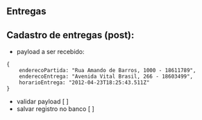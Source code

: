 ## Entregas

## Cadastro de entregas (post):

- payload a ser recebido:

```
{
    enderecoPartida: "Rua Amando de Barros, 1000 - 18611789",
    enderecoEntrega: "Avenida Vital Brasil, 266 - 18603499",
    horarioEntrega: "2012-04-23T18:25:43.511Z"
}
```

- validar payload [ ]
- salvar registro no banco [ ]